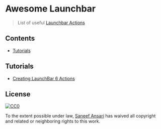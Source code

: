 # Awesome Launchbar

> List of useful [Launchbar Actions](https://obdev.at/products/launchbar/index.html)

## Contents

- [Tutorials](#tutorials)

## Tutorials

 - [Creating LaunchBar 6 Actions](https://computers.tutsplus.com/tutorials/creating-launchbar-6-actions--cms-22733)

## License

[![CC0](http://mirrors.creativecommons.org/presskit/buttons/88x31/svg/cc-zero.svg)](https://creativecommons.org/publicdomain/zero/1.0/)

To the extent possible under law, [Saneef Ansari](https://saneef.com) has waived all copyright and related or neighboring rights to this work.
